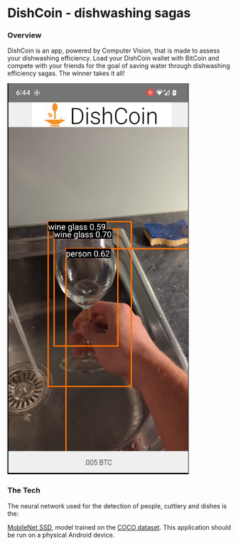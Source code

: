 # DishCoin - dishwashing sagas
### Overview

DishCoin is an app, powered by Computer Vision, that is made to assess your dishwashing efficiency.
Load your DishCoin wallet with BitCoin and compete with your friends for the goal of saving
water through dishwashing efficiency sagas. The winner takes it all!

![Correct identification of a person washing a bottle](screenshot1.png)

### The Tech
The neural network used for the detection of people, cuttlery and dishes is the:

[MobileNet SSD](https://tfhub.dev/tensorflow/lite-model/ssd_mobilenet_v1/1/metadata/2),
model trained on the [COCO dataset](http://cocodataset.org/). 
This application should be run on a physical Android device.